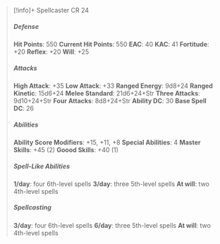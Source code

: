 > [!info]+ Spellcaster CR 24
> ##### Defense
> **Hit Points**: 550
> **Current Hit Points**: 550
> **EAC**: 40
> **KAC**: 41
> **Fortitude**: +20
> **Reflex**: +20
> **Will**: +25
> ##### Attacks
> **High Attack**: +35
> **Low Attack**: +33
> **Ranged Energy**: 9d8+24
> **Ranged Kinetic**: 15d6+24
> **Melee Standard**: 21d6+24+Str
> **Three Attacks**: 9d10+24+Str
> **Four Attacks**: 8d8+24+Str
> **Ability DC**: 30
> **Base Spell DC**: 26
> ##### Abilities
> **Ability Score Modifiers**: +15, +11, +8
> **Special Abilities**: 4
> **Master Skills**: +45 (2)
> **Goood Skills**: +40 (1)
> ##### Spell-Like Abilities
> **1/day**: four 6th-level spells
> **3/day**: three 5th-level spells
> **At will**: two 4th-level spells
> ##### Spellcasting
> **3/day**: four 6th-level spells
> **6/day**: three 5th-level spells
> **At will**: two 4th-level spells
